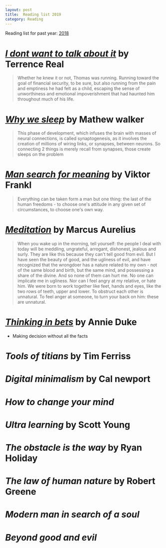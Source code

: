 ```yaml
---
layout: post
title:  Reading list 2019
category: Reading
---
```


Reading list for past year: [2018](../Reading-list-2018/)

# [*I dont want to talk about it*](https://amzn.to/2U2m7If) by Terrence Real
> Whether he knew it or not, Thomas was running. Running toward the goal of financial security, to be sure, but also running from the pain and emptiness he had felt as a child, escaping the sense of unworthiness and emotional impoverishment that had haunted him throughout much of his life.

# [*Why we sleep*](https://amzn.to/2vg7xEH) by Mathew walker
> This phase of development, which infuses the brain with masses of neural connections, is called synaptogenesis, as it involves the creation of millions of wiring links, or synapses, between neurons. So connecting 2 things is merely recall from synapses, those create sleeps on the problem

# [*Man search for meaning*](https://amzn.to/3aJXeYk) by Viktor Frankl 
> Everything can be taken form a man but one thing: the last of the human freedoms - to choose one's attitude in any given set of circumstances, to choose one's own way.

# [*Meditation*](https://amzn.to/2Q8koQq) by Marcus Aurelius
>When you wake up in the morning, tell yourself: the people I deal with today will be meddling, ungrateful, arrogant, dishonest, jealous and surly. They are like this because they can't tell good from evil. But I have seen the beauty of good, and the ugliness of evil, and have recognized that the wrongdoer has a nature related to my own - not of the same blood and birth, but the same mind, and possessing a share of the divine. And so none of them can hurt me. No one can implicate me in ugliness. Nor can I feel angry at my relative, or hate him. We were born to work together like feet, hands and eyes, like the two rows of teeth, upper and lower. To obstruct each other is unnatural. To feel anger at someone, to turn your back on him: these are unnatural.

# [*Thinking in bets*](https://amzn.to/2TK3TfO) by Annie Duke
- Making decision without all the facts

# *Tools of titians* by Tim Ferriss

# *Digital minimalism* by Cal newport

# *How to change your mind*

# *Ultra learning* by Scott Young

# *The obstacle is the way* by Ryan Holiday

# *The law of human nature* by Robert Greene

# *Modern man in search of a soul*

# *Beyond good and evil*


